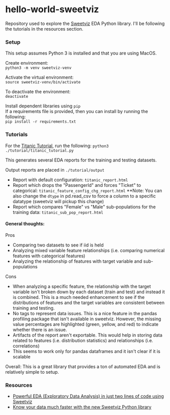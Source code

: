 # hello-world-sweetviz
Repository used to explore the 
[Sweetviz](https://github.com/fbdesignpro/sweetviz) EDA Python library. I'll 
be following the tutorials in the resources section.

### Setup
This setup assumes Python 3 is installed and that you are using MacOS.

Create environment:  
`python3 -m venv sweetviz-venv`

Activate the virtual environment:  
`source sweetviz-venv/bin/activate`

To deactivate the environment:  
`deactivate`

Install dependent libraries using `pip`  
If a requirements file is provided, then you can install by running the 
following:  
`pip install -r requirements.txt` 

### Tutorials
For the 
[Titanic Tutorial](https://towardsdatascience.com/powerful-eda-exploratory-data-analysis-in-just-two-lines-of-code-using-sweetviz-6c943d32f34), run the following: 
`python3 ./tutorial/titanic_tutorial.py`

This generates several EDA reports for the training and testing datasets.

Output reports are placed in `./tutorial/output`
* Report with default configuration: `titanic_report.html`
* Report which drops the "PassengerId" and forces "Ticket" to categorical:
`titanic_feature_config_chg_report.html`
    **Note: You can also change the `dtype` in pd.read_csv to force a column to
    a specific datatype (sweetviz will pickup this change)
* Report which compares "Female" vs "Male" sub-populations for the training data: 
`titanic_sub_pop_report.html`

#### General thoughts:
Pros 
* Comparing two datasets to see if iid is held
* Analyzing mixed variable feature relationships (i.e. comparing numerical 
features with categorical features)
* Analyzing the relationship of features with target variable and sub-populations

Cons
* When analyzing a specific feature, the relationship with the target variable 
isn't broken down by each dataset (train and test) and instead it is combined. 
This is a much needed enhancement to see if the distributions of features and 
the target variables are consistent between training and testing.
* No tags to represent data issues. This is a nice feature in the pandas profiling
package that isn't available in sweetviz. However, the missing value percentages are 
highlighted (green, yellow, and red) to indicate whether there is an issue.
* Artifacts of the report aren't exportable. This would help in storing data related to 
features (i.e. distribution statistics) and relationships (i.e. correlations)
* This seems to work only for pandas dataframes and it isn't clear if it is scalable

Overall: This is a great library that provides a ton of automated EDA and is 
relatively simple to setup.

### Resources
* [Powerful EDA (Exploratory Data Analysis) in just two lines of code using Sweetviz](https://towardsdatascience.com/powerful-eda-exploratory-data-analysis-in-just-two-lines-of-code-using-sweetviz-6c943d32f34)
* [Know your data much faster with the new Sweetviz Python library](https://www.kdnuggets.com/2021/03/know-your-data-much-faster-sweetviz-python-library.html)
